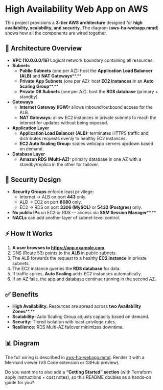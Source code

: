 # **High Availability Web App on AWS**

This project provisions a **3-tier AWS architecture** designed for **high availability, scalability, and security**. The diagram (**aws-ha-webapp.mmd**) shows how all the components are wired together.

## **📐 Architecture Overview**

* **VPC (10.0.0.0/16)**
  Logical network boundary containing all resources.
* **Subnets**
  * **Public Subnets** (one per AZ): host the **Application Load Balancer (ALB)** and **NAT Gateways****.**
  * **Private App Subnets** (one per AZ): host **EC2 instances** in an **Auto Scaling Group****.**
  * **Private DB Subnets** (one per AZ): host the **RDS database** (primary + standby).
* **Gateways**
  * **Internet Gateway (IGW):** allows inbound/outbound access for the ALB.
  * **NAT Gateways:** allow EC2 instances in private subnets to reach the internet for updates without being exposed.
* **Application Layer**
  * **Application Load Balancer (ALB):** terminates HTTPS traffic and distributes requests evenly to healthy EC2 instances.
  * **EC2 Auto Scaling Group:** scales web/app servers up/down based on demand.
* **Database Layer**
  * **Amazon RDS (Multi-AZ):** primary database in one AZ with a standby/replica in the other for failover.

## **🔐 Security Design**

* **Security Groups** enforce least privilege:
  * Internet → ALB on port **443** only.
  * ALB → EC2 on port **8080** only.
  * EC2 → RDS on port **3306 (MySQL)** or **5432 (Postgres)** only.
* **No public IPs** on EC2 or RDS — access via **SSM Session Manager****.**
* **NACLs** can add another layer of subnet-level control.

## **⚡ How It Works**

1. **A user browses to **https://app.example.com**.**
2. DNS (Route 53) points to the **ALB** in public subnets.
3. The ALB forwards the request to a healthy **EC2 instance** in private subnets.
4. The EC2 instance queries the **RDS database** for data.
5. If traffic spikes, **Auto Scaling** adds EC2 instances automatically.
6. If an AZ fails, the app and database continue running in the second AZ.

## **✅ Benefits**

* **High Availability:** Resources are spread across **two Availability Zones****.**
* **Scalability:** Auto Scaling Group adjusts capacity based on demand.
* **Security:** Tiered isolation with least-privilege rules.
* **Resilience:** RDS Multi-AZ failover minimizes downtime.

## **📊 Diagram**

The full wiring is described in [aws-ha-webapp.mmd](./aws-ha-webapp.mmd). Render it with a Mermaid viewer (VS Code extension or GitHub preview).

Do you want me to also add a **“Getting Started” section** (with Terraform apply instructions + cost notes), so this README doubles as a hands-on guide for you?

